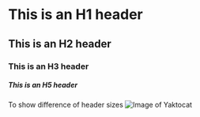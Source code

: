 # This is an H1 header
## This is an H2 header
### This is an H3 header
##### This is an H5 header
To show difference of header sizes
![Image of Yaktocat](https://octodex.github.com/images/yaktocat.png)
